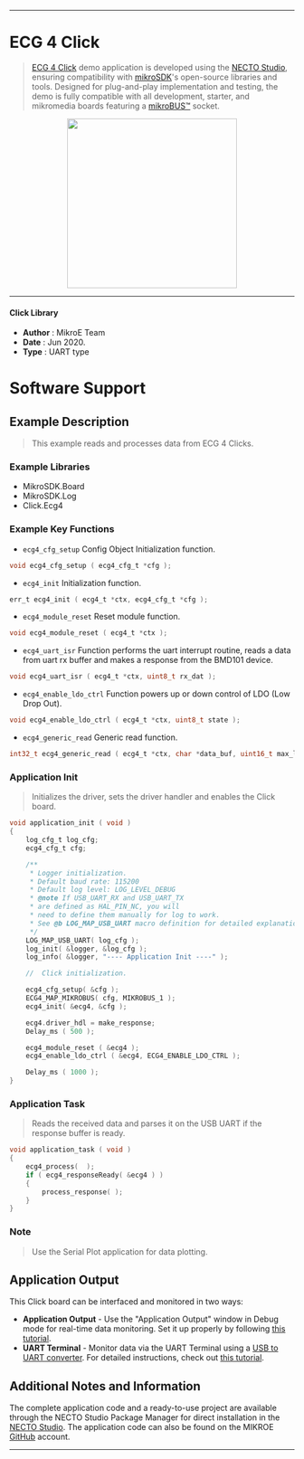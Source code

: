 
---
# ECG 4 Click

> [ECG 4 Click](https://www.mikroe.com/?pid_product=MIKROE-3427) demo application is developed using
the [NECTO Studio](https://www.mikroe.com/necto), ensuring compatibility with [mikroSDK](https://www.mikroe.com/mikrosdk)'s
open-source libraries and tools. Designed for plug-and-play implementation and testing, the demo is fully compatible with
all development, starter, and mikromedia boards featuring a [mikroBUS&trade;](https://www.mikroe.com/mikrobus) socket.

<p align="center">
  <img src="https://www.mikroe.com/?pid_product=MIKROE-3427&image=1" height=300px>
</p>

---

#### Click Library

- **Author**        : MikroE Team
- **Date**          : Jun 2020.
- **Type**          : UART type

# Software Support

## Example Description

> This example reads and processes data from ECG 4 Clicks.

### Example Libraries

- MikroSDK.Board
- MikroSDK.Log
- Click.Ecg4

### Example Key Functions

- `ecg4_cfg_setup` Config Object Initialization function. 
```c
void ecg4_cfg_setup ( ecg4_cfg_t *cfg );
``` 
 
- `ecg4_init` Initialization function. 
```c
err_t ecg4_init ( ecg4_t *ctx, ecg4_cfg_t *cfg );
```

- `ecg4_module_reset` Reset module function. 
```c
void ecg4_module_reset ( ecg4_t *ctx );
```

- `ecg4_uart_isr` Function performs the uart interrupt routine, reads a data from uart rx buffer and makes a response from the BMD101 device. 
```c
void ecg4_uart_isr ( ecg4_t *ctx, uint8_t rx_dat );
```
 
- `ecg4_enable_ldo_ctrl` Function powers up or down control of LDO (Low Drop Out). 
```c
void ecg4_enable_ldo_ctrl ( ecg4_t *ctx, uint8_t state );
```

- `ecg4_generic_read` Generic read function. 
```c
int32_t ecg4_generic_read ( ecg4_t *ctx, char *data_buf, uint16_t max_len );
```

### Application Init

> Initializes the driver, sets the driver handler and enables the Click board.

```c
void application_init ( void )
{
    log_cfg_t log_cfg;
    ecg4_cfg_t cfg;

    /** 
     * Logger initialization.
     * Default baud rate: 115200
     * Default log level: LOG_LEVEL_DEBUG
     * @note If USB_UART_RX and USB_UART_TX 
     * are defined as HAL_PIN_NC, you will 
     * need to define them manually for log to work. 
     * See @b LOG_MAP_USB_UART macro definition for detailed explanation.
     */
    LOG_MAP_USB_UART( log_cfg );
    log_init( &logger, &log_cfg );
    log_info( &logger, "---- Application Init ----" );

    //  Click initialization.

    ecg4_cfg_setup( &cfg );
    ECG4_MAP_MIKROBUS( cfg, MIKROBUS_1 );
    ecg4_init( &ecg4, &cfg );

    ecg4.driver_hdl = make_response;
    Delay_ms ( 500 );

    ecg4_module_reset ( &ecg4 );
    ecg4_enable_ldo_ctrl ( &ecg4, ECG4_ENABLE_LDO_CTRL );

    Delay_ms ( 1000 );
}
```

### Application Task

> Reads the received data and parses it on the USB UART if the response buffer is ready.

```c
void application_task ( void )
{
    ecg4_process(  );
    if ( ecg4_responseReady( &ecg4 ) )
    {
        process_response( );
    }
}
```

### Note

> Use the Serial Plot application for data plotting.

## Application Output

This Click board can be interfaced and monitored in two ways:
- **Application Output** - Use the "Application Output" window in Debug mode for real-time data monitoring.
Set it up properly by following [this tutorial](https://www.youtube.com/watch?v=ta5yyk1Woy4).
- **UART Terminal** - Monitor data via the UART Terminal using
a [USB to UART converter](https://www.mikroe.com/click/interface/usb?interface*=uart,uart). For detailed instructions,
check out [this tutorial](https://help.mikroe.com/necto/v2/Getting%20Started/Tools/UARTTerminalTool).

## Additional Notes and Information

The complete application code and a ready-to-use project are available through the NECTO Studio Package Manager for 
direct installation in the [NECTO Studio](https://www.mikroe.com/necto). The application code can also be found on
the MIKROE [GitHub](https://github.com/MikroElektronika/mikrosdk_click_v2) account.

---
